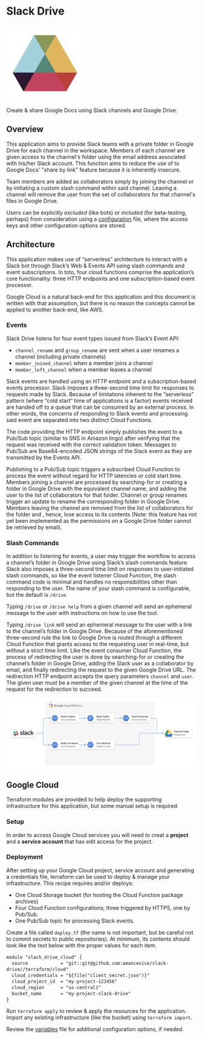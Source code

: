 # Slack Drive

<img src="https://github.com/amancevice/slack-drive/raw/master/docs/images/slack-drive-800x800.png" width=200 height=200></img>

Create & share Google Docs using Slack channels and Google Drive.

## Overview

This application aims to provide Slack teams with a private folder in Google Drive for each channel in the workspace. Members of each channel are given access to the channel's folder using the email address associated with his/her Slack account. This function aims to reduce the use of to Google Docs' "share by link" feature because it is inherently insecure.

Team members are added as collaborators simply by joining the channel or by initiating a custom slash command within said channel. Leaving a channel will remove the user from the set of collaborators for that channel's files in Google Drive.

Users can be explicitly _excluded_ (like bots) or _included_ (for beta-testing, perhaps) from consideration using a [configuration](./config.example.json) file, where the access keys and other configuration options are stored.

## Architecture

This application makes use of “serverless” architecture to interact with a Slack bot through Slack’s Web & Events API using slash commands and event subscriptions. In toto, four cloud functions comprise the application’s core functionality: three HTTP endpoints and one subscription-based event processor.

Google Cloud is a natural back-end for this application and this document is written with that assumption, but there is no reason the concepts cannot be applied to another back-end, like AWS.

### Events

Slack Drive listens for four event types issued from Slack’s Event API:
* `channel_rename` and `group_rename` are sent when a user renames a channel (including private channels)
* `member_joined_channel` when a member joins a channel
* `member_left_channel` when a member leaves a channel

Slack events are handled using an HTTP endpoint and a subscription-based events processor. Slack imposes a three-second time limit for responses to requests made by Slack. Because of limitations inherent to the “serverless” pattern (where “cold start” time of applications is a factor) events received are handed off to a queue that can be consumed by an external process. In other words, the concerns of responding to Slack events and processing said event are separated into two distinct Cloud Functions.

The code providing the HTTP endpoint simply publishes the event to a Pub/Sub topic (similar to SNS in Amazon lingo) after verifying that the request was received with the correct validation token. Messages to Pub/Sub are Base64-encoded JSON strings of the Slack event as they are transmitted by the Events API.

Publishing to a Pub/Sub topic triggers a subscribed Cloud Function to process the event without regard for HTTP latencies or cold start time. Members joining a channel are processed by searching-for or creating a folder in Google Drive with the equivalent channel name, and adding the user to the list of collaborators for that folder. Channel or group renames trigger an update to rename the corresponding folder in Google Drive. Members leaving the channel are removed from the list of collaborators for the folder and , hence, lose access to its contents (Note: this feature has not yet been implemented as the permissions on a Google Drive folder cannot be retrieved by email).

### Slash Commands

In addition to listening for events, a user may trigger the workflow to access a channel’s folder in Google Drive using Slack’s slash commands feature. Slack also imposes a three-second time limit on responses to user-initiated slash commands, so like the event listener Cloud Function, the slash command code is minimal and handles no responsibilities other than responding to the user. The name of your slash command is configurable, but the default is `/drive`.

Typing `/drive` or `/drive help` from a given channel will send an ephemeral message to the user with instructions on how to use the tool.

Typing `/drive link` will send an ephemeral message to the user with a link to the channel’s folder in Google Drive. Because of the aforementioned three-second rule the link to Google Drive is routed through a different Cloud Function that grants access to the requesting user in real-time, but without a strict time limit. Like the event consumer Cloud Function, the process of redirecting the user is done by searching-for or creating the channel’s folder in Google Drive, adding the Slack user as a collaborator by email, and finally redirecting the request to the given Google Drive URL. The redirection HTTP endpoint accepts the query parameters `channel` and `user`. The given user must be a member of the given channel at the time of the request for the redirection to succeed.

<img src="https://github.com/amancevice/slack-drive/raw/master/docs/images/arch.png"></img>

## Google Cloud
Terraform modules are provided to help deploy the supporting infrastructure for this application, but some manual setup is required.

### Setup

In order to access Google Cloud services you will need to creat a **project** and a **service account** that has edit access for the project.
 
### Deployment

After setting up your Google Cloud project, service account and generating a credentials file, terraform can be used to deploy & manage your infrastructure. This recipe requires and/or deploys:

* One Cloud Storage bucket (for hosting the Cloud Function package archives)
* Four Cloud Function configurations; three triggered by HTTPS, one by Pub/Sub.
* One Pub/Sub topic for processing Slack events.

Create a file called `deploy.tf` (the name is not important, but be careful not to commit secrets to public repositories). At minimum, its contents should look like the text below with the proper values for each item.

```
module "slack_drive_cloud" {
  source            = "git::git@github.com:amancevice/slack-drive//terraform/cloud"
  cloud_credentials = "${file("client_secret.json")}"
  cloud_project_id  = "my-project-123456"
  cloud_region      = "us-central1"
  bucket_name       = "my-project-slack-drive"
}
```

Run `terraform apply` to review & apply the resources for the application. Import any existing infrastructure (like the bucket) using `terraform import`.

Review the [variables](./terraform/cloud/variables.tf) file for additional configuration options, if needed.
